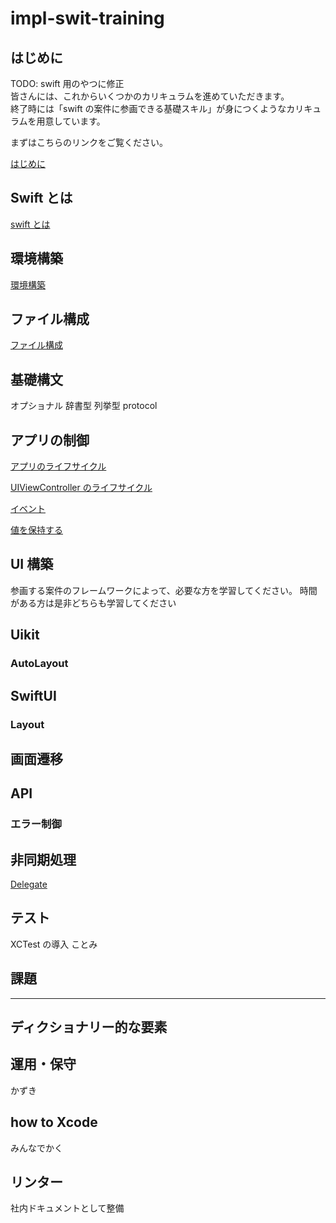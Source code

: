 # impl-swit-training

## はじめに

TODO: swift 用のやつに修正  
皆さんには、これからいくつかのカリキュラムを進めていただきます。  
終了時には「swift の案件に参画できる基礎スキル」が身につくようなカリキュラムを用意しています。

まずはこちらのリンクをご覧ください。

[はじめに](./READMES/はじめに/README.md)

## Swift とは

[swift とは](./READMES/swiftとは/README.md)

## 環境構築

[環境構築](./READMES/環境構築/README.md)

## ファイル構成

[ファイル構成](./READMES/ファイル構成/README.md)

## 基礎構文

オプショナル
辞書型
列挙型
protocol

## アプリの制御

[アプリのライフサイクル](./READMES/アプリの制御/アプリのライフサイクル/README.md)

[UIViewController のライフサイクル](<./READMES/アプリの制御/UIViewControllerのライフサイクル(Uikit)/README.md>)

[イベント](./READMES/アプリの制御/イベント/README.md)

[値を保持する](./READMES/アプリの制御/値を保持する/README.md)

## UI 構築

参画する案件のフレームワークによって、必要な方を学習してください。
時間がある方は是非どちらも学習してください

## Uikit

### AutoLayout

## SwiftUI

### Layout

## 画面遷移

## API

### エラー制御

## 非同期処理

[Delegate](./READMES/非同期処理/Delegate/README.md)

## テスト

XCTest の導入
ことみ

## 課題

---

## ディクショナリー的な要素

## 運用・保守

かずき

## how to Xcode

みんなでかく

## リンター

社内ドキュメントとして整備
